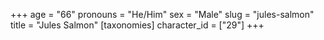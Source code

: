+++
age = "66"
pronouns = "He/Him"
sex = "Male"
slug = "jules-salmon"
title = "Jules Salmon"
[taxonomies]
character_id = ["29"]
+++


